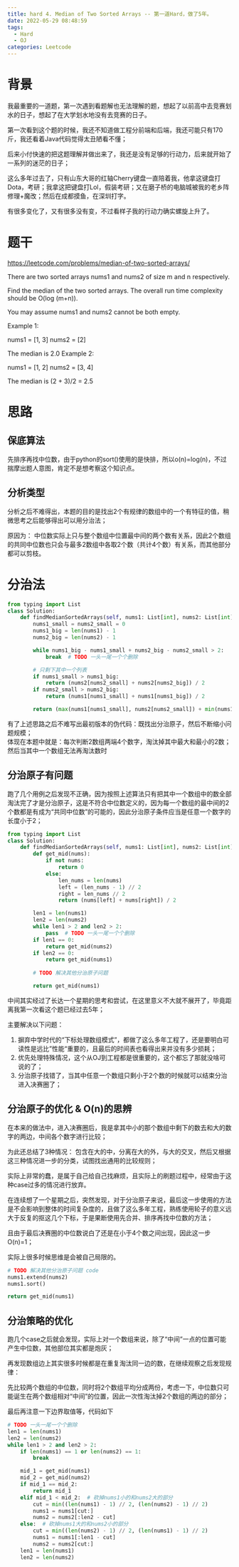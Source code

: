 ```yaml
---
title: hard 4. Median of Two Sorted Arrays -- 第一道Hard，做了5年。
date: 2022-05-29 08:48:59
tags: 
  - Hard
  - OJ
categories: Leetcode
---
```


# 背景
我最重要的一道题，第一次遇到看题解也无法理解的题，想起了以前高中去竞赛划水的日子，想起了在大学划水地没有去竞赛的日子。

第一次看到这个题的时候，我还不知道做工程分前端和后端，我还可能只有170斤，我还看着Java代码觉得太丑陋看不懂；

后来小付快速的把这题理解并做出来了，我还是没有足够的行动力，后来就开始了一系列的迷茫的日子；

这么多年过去了，只有山东大哥的红轴Cherry键盘一直陪着我，他拿这键盘打Dota，考研；我拿这把键盘打Lol，假装考研；又在磨子桥的电脑城被我的老乡阵修理+魔改；然后在成都摸鱼，在深圳打字。

有很多变化了，又有很多没有变，不过看样子我的行动力确实螺旋上升了。

<!--more-->
# 题干
https://leetcode.com/problems/median-of-two-sorted-arrays/

There are two sorted arrays nums1 and nums2 of size m and n respectively.

Find the median of the two sorted arrays. The overall run time complexity should be O(log (m+n)).

You may assume nums1 and nums2 cannot be both empty.

Example 1:

nums1 = [1, 3]
nums2 = [2]

The median is 2.0
Example 2:

nums1 = [1, 2]
nums2 = [3, 4]

The median is (2 + 3)/2 = 2.5

# 思路
## 保底算法
先排序再找中位数，由于python的sort()使用的是快排，所以o(n)=log(n)，不过揣摩出题人意图，肯定不是想考察这个知识点。
## 分析类型
分析之后不难得出，本题的目的是找出2个有规律的数组中的一个有特征的值，稍微思考之后能够得出可以用分治法；

原因为： 中位数实际上只与整个数组中位置最中间的两个数有关系，因此2个数组的共同中位数也只会与最多2数组中各取2个数（共计4个数）有关系，而其他部分都可以剪枝。

# 分治法
```python
from typing import List
class Solution:
    def findMedianSortedArrays(self, nums1: List[int], nums2: List[int]) -> float:
        nums1_small = nums2_small = 0
        nums1_big = len(nums1) - 1
        nums2_big = len(nums2) - 1

        while nums1_big - nums1_small + nums2_big - nums2_small > 2:
            break  # TODO 一头一尾一个个删除

        # 只剩下其中一个列表
        if nums1_small > nums1_big:
            return (nums2[nums2_small] + nums2[nums2_big]) / 2
        if nums2_small > nums2_big:
            return (nums1[nums1_small] + nums1[nums1_big]) / 2

        return (max(nums1[nums1_small], nums2[nums2_small]) + min(nums1[nums1_big], nums2[nums2_big])) / 2

```
有了上述思路之后不难写出最初版本的伪代码：既找出分治原子，然后不断缩小问题规模；  
体现在本题中就是：每次判断2数组两端4个数字，淘汰掉其中最大和最小的2数；然后当其中一个数组无法再淘汰数时
## 分治原子有问题
跑了几个用例之后发现不正确，因为按照上述算法只有把其中一个数组中的数全部淘汰完了才是分治原子，这是不符合中位数定义的，因为每一个数组的最中间的2个数都是有成为“共同中位数”的可能的，因此分治原子条件应当是任意一个数字的长度小于2；
```python
from typing import List
class Solution:
    def findMedianSortedArrays(self, nums1: List[int], nums2: List[int]) -> float:
        def get_mid(nums):
            if not nums:
                return 0
            else:
                len_nums = len(nums)
                left = (len_nums - 1) // 2
                right = len_nums // 2
                return (nums[left] + nums[right]) / 2

        len1 = len(nums1)
        len2 = len(nums2)
        while len1 > 2 and len2 > 2:
            pass  # TODO 一头一尾一个个删除
        if len1 == 0:
            return get_mid(nums2)
        if len2 == 0:
            return get_mid(nums1)
        
        # TODO 解决其他分治原子问题

        return get_mid(nums1)
```
中间其实经过了长达一个星期的思考和尝试，在这里意义不大就不展开了，毕竟距离我第一次看这个题已经过去5年；

主要解决以下问题：
1. 摒弃中学时代的“下标处理数组模式”，都做了这么多年工程了，还是要明白可读性是远比”性能“重要的，且最后的时间表也看得出来并没有多少损耗；
2. 优先处理特殊情况，这个从OJ到工程都是很重要的，这个都忘了那就没啥可说的了；
3. 分治原子找错了，当其中任意一个数组只剩小于2个数的时候就可以结束分治进入决赛圈了；

## 分治原子的优化 & O(n)的思辨
在本来的做法中，进入决赛圈后，我是拿其中小的那个数组中剩下的数去和大的数字的两边，中间各个数字进行比较；

为此还总结了3种情况： 包含在大的中，分离在大的外，与大的交叉，然后又根据这三种情况进一步的分类，试图找出通用的比较规则；

实际上非常的蠢，是属于自己给自己找麻烦，且实际上的刷题过程中，经常由于这种case过多的情况进行放弃。

在连续想了一个星期之后，突然发现，对于分治原子来说，最后这一步使用的方法是不会影响到整体的时间复杂度的，且做了这么多年工程，熟练使用轮子的意义远大于反复的抠这几个下标，于是果断使用先合并、排序再找中位数的方法；

且由于最后决赛圈的中位数说白了还是在小于4个数之间出现，因此这一步O(n)=1；

实际上很多时候思维是会被自己局限的。
```python
# TODO 解决其他分治原子问题 code
nums1.extend(nums2)
nums1.sort()

return get_mid(nums1)
```

## 分治策略的优化
跑几个case之后就会发现，实际上对一个数组来说，除了“中间”一点的位置可能产生中位数，其他部位其实都是炮灰；

再发现数组边上其实很多时候都是在重复淘汰同一边的数，在继续观察之后发现规律：

先比较两个数组的中位数，同时将2个数组平均分成两份，考虑一下，中位数只可能诞生在两个数组相对“中间”的位置，因此一次性淘汰掉2个数组的两边的部分；

最后再注意一下边界取值等，代码如下
```python
# TODO 一头一尾一个个删除
len1 = len(nums1)
len2 = len(nums2)
while len1 > 2 and len2 > 2:
    if len(nums1) == 1 or len(nums2) == 1:
        break

    mid_1 = get_mid(nums1)
    mid_2 = get_mid(nums2)
    if mid_1 == mid_2:
        return mid_1
    elif mid_1 < mid_2:  # 砍掉nums1小的和nums2大的部分
        cut = min((len(nums1) - 1) // 2, (len(nums2) - 1) // 2)
        nums1 = nums1[cut:]
        nums2 = nums2[:len2 - cut]
    else:  # 砍掉nums1大的和nums2小的部分
        cut = min((len(nums2) - 1) // 2, (len(nums1) - 1) // 2)
        nums1 = nums1[:len1 - cut]
        nums2 = nums2[cut:]
    len1 = len(nums1)
    len2 = len(nums2)

```
